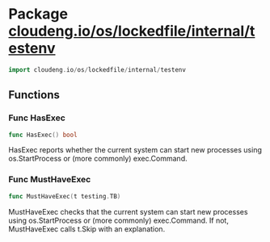 # Package [cloudeng.io/os/lockedfile/internal/testenv](https://pkg.go.dev/cloudeng.io/os/lockedfile/internal/testenv?tab=doc)

```go
import cloudeng.io/os/lockedfile/internal/testenv
```


## Functions
### Func HasExec
```go
func HasExec() bool
```
HasExec reports whether the current system can start new processes using
os.StartProcess or (more commonly) exec.Command.

### Func MustHaveExec
```go
func MustHaveExec(t testing.TB)
```
MustHaveExec checks that the current system can start new processes using
os.StartProcess or (more commonly) exec.Command. If not, MustHaveExec calls
t.Skip with an explanation.





